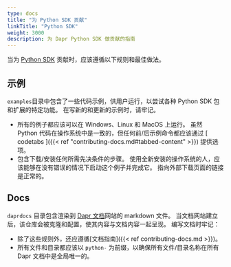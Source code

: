 ```yaml
---
type: docs
title: "为 Python SDK 贡献"
linkTitle: "Python SDK"
weight: 3000
description: 为 Dapr Python SDK 做贡献的指南
---
```


当为 [Python SDK](https://github.com/dapr/python-sdk) 贡献时，应该遵循以下规则和最佳做法。

## 示例

`examples`目录中包含了一些代码示例，供用户运行，以尝试各种 Python SDK 包和扩展的特定功能。 在写新的和更新的示例时，请牢记。

- 所有的例子都应该可以在 Windows、Linux 和 MacOS 上运行。 虽然 Python 代码在操作系统中是一致的，但任何前/后示例命令都应该通过 [ codetabs ]({{< ref "contributing-docs.md#tabbed-content" >}}) 提供选项。
- 包含下载/安装任何所需先决条件的步骤。 使用全新安装的操作系统的人，应该能够在没有错误的情况下启动这个例子并完成它。 指向外部下载页面的链接是正常的。

## Docs

`daprdocs` 目录包含渲染到 [Dapr 文档](https://docs.dapr.io)网站的 markdown 文件。 当文档网站建立后，该仓库会被克隆和配置，使其内容与文档内容一起呈现。 编写文档时牢记：

   - 除了这些规则外，还应遵循[文档指南]({{< ref contributing-docs.md >}})。
   - 所有文件和目录都应该以 `python-` 为前缀，以确保所有文件/目录名称在所有 Dapr 文档中是全局唯一的。